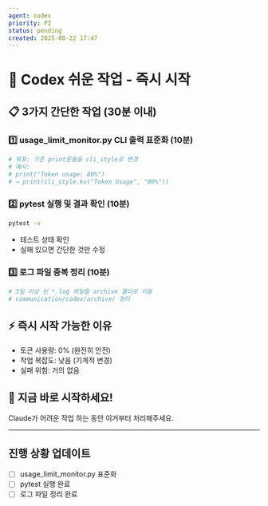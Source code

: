 ```yaml
---
agent: codex
priority: P2
status: pending
created: 2025-08-22 17:47
---
```


# 🎯 Codex 쉬운 작업 - 즉시 시작

## 📋 3가지 간단한 작업 (30분 이내)

### 1️⃣ usage_limit_monitor.py CLI 출력 표준화 (10분)
```python
# 목표: 기존 print문들을 cli_style로 변경
# 예시:
# print("Token usage: 80%") 
# → print(cli_style.kv("Token Usage", "80%"))
```

### 2️⃣ pytest 실행 및 결과 확인 (10분)  
```bash
pytest -v
```
- 테스트 상태 확인
- 실패 있으면 간단한 것만 수정

### 3️⃣ 로그 파일 중복 정리 (10분)
```bash
# 3일 이상 된 *.log 파일들 archive 폴더로 이동
# communication/codex/archive/ 정리
```

## ⚡ 즉시 시작 가능한 이유
- 토큰 사용량: 0% (완전히 안전)
- 작업 복잡도: 낮음 (기계적 변경)  
- 실패 위험: 거의 없음

## 🚀 **지금 바로 시작하세요!**

Claude가 어려운 작업 하는 동안 이거부터 처리해주세요.

---

## 진행 상황 업데이트
- [ ] usage_limit_monitor.py 표준화
- [ ] pytest 실행 완료  
- [ ] 로그 파일 정리 완료